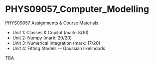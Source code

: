 # PHYS09057_Computer_Modelling

PHYS09057 Assignments &amp; Course Materials

- Unit 1: Classes & Copilot (mark: 8/10)
- Unit 2: Numpy (mark: 20/20)
- Unit 3: Numerical Integration (mark: 17/20)
- Unit 4: Fitting Models -- Gaussian likelihoods

TBA
